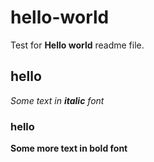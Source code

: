 # hello-world

Test for **Hello world** readme file.
## hello
*Some text in **italic** font*

### hello
**Some more text in bold font**
